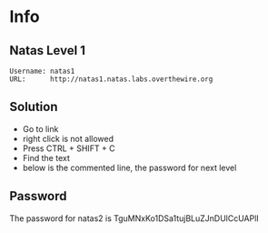 # Info

## Natas Level 1

```
Username: natas1
URL:      http://natas1.natas.labs.overthewire.org
```

## Solution

- Go to link
- right click is not allowed
- Press CTRL + SHIFT + C
- Find the text
- below is the commented line, the password for next level

## Password

The password for natas2 is TguMNxKo1DSa1tujBLuZJnDUlCcUAPlI